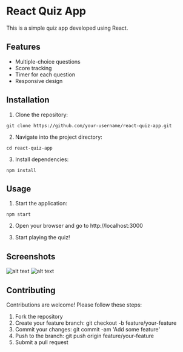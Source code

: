 # React Quiz App

This is a simple quiz app developed using React.

## Features

- Multiple-choice questions
- Score tracking
- Timer for each question
- Responsive design

## Installation

1. Clone the repository:

```
git clone https://github.com/your-username/react-quiz-app.git
```

2. Navigate into the project directory:

```
cd react-quiz-app
```

3. Install dependencies:

```
npm install
```
## Usage

1. Start the application:

```
npm start
```

2. Open your browser and go to http://localhost:3000

3. Start playing the quiz!

## Screenshots

![alt text](<Screenshot 2024-04-24 at 2.52.06 PM.png>)
![alt text](<Screenshot 2024-04-24 at 2.52.40 PM.png>)

## Contributing

Contributions are welcome! Please follow these steps:

1. Fork the repository
2. Create your feature branch: git checkout -b feature/your-feature
3. Commit your changes: git commit -am 'Add some feature'
4. Push to the branch: git push origin feature/your-feature
5. Submit a pull request

